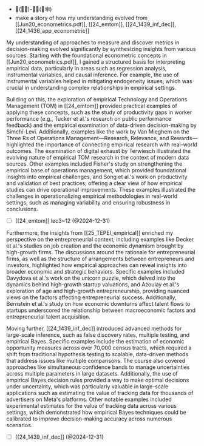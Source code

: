 - 🏢(🎲🌲)-🧍‍♀️(🎲🕸️)
- make a story of how my understanding evolved from [[Jun20_econometrics.pdf]], [[24_emtom]], [[24_1439_inf_dec]], [[24_1436_app_econometric]]

My understanding of approaches to measure and discover metrics in decision-making evolved significantly by synthesizing insights from various sources. Starting with the foundational econometric concepts in [[Jun20_econometrics.pdf]], I gained a structured basis for interpreting empirical data, particularly in areas such as regression analysis, instrumental variables, and causal inference. For example, the use of instrumental variables helped in mitigating endogeneity issues, which was crucial in understanding complex relationships in empirical settings.

Building on this, the exploration of empirical Technology and Operations Management (TOM) in [[24_emtom]] provided practical examples of applying these concepts, such as the study of productivity gaps in worker performance (e.g., Tucker et al.'s research on public performance feedback) and the empirical examination of data-driven decision-making by Simchi-Levi. Additionally, examples like the work by Van Mieghem on the Three Rs of Operations Management—Research, Relevance, and Rewards—highlighted the importance of connecting empirical research with real-world outcomes. The examination of digital exhaust by Terwiesch illustrated the evolving nature of empirical TOM research in the context of modern data sources. Other examples included Fisher's study on strengthening the empirical base of operations management, which provided foundational insights into empirical challenges, and Song et al.'s work on productivity and validation of best practices, offering a clear view of how empirical studies can drive operational improvements. These examples illustrated the challenges in operationalizing empirical methodologies in real-world settings, such as managing variability and ensuring robustness in conclusions. 
- [ ] [[24_emtom]] lec3~12 (@2024-12-31)

Furthermore, the insights from [[25_TEPEI_empirical]] enriched my perspective on the entrepreneurial context, including examples like Decker et al.'s studies on job creation and the economic dynamism brought by high-growth firms. The discussions around the rationale for entrepreneurial firms, as well as the structure of arrangements between entrepreneurs and investors, highlighted how empirical approaches can reveal insights into broader economic and strategic behaviors. Specific examples included Davydova et al.'s work on the unicorn puzzle, which delved into the dynamics behind high-growth startup valuations, and Azoulay et al.'s exploration of age and high-growth entrepreneurship, providing nuanced views on the factors affecting entrepreneurial success. Additionally, Bernstein et al.'s study on how economic downturns affect talent flows to startups underscored the relationship between macroeconomic factors and entrepreneurial talent acquisition.

Moving further, [[24_1439_inf_dec]] introduced advanced methods for large-scale inference, such as false discovery rates, multiple testing, and empirical Bayes. Specific examples include the estimation of economic opportunity measures across over 70,000 census tracts, which required a shift from traditional hypothesis testing to scalable, data-driven methods that address issues like multiple comparisons. The course also covered approaches like simultaneous confidence bands to manage uncertainties across multiple parameters in large datasets. Additionally, the use of empirical Bayes decision rules provided a way to make optimal decisions under uncertainty, which was particularly valuable in large-scale applications such as estimating the value of tracking data for thousands of advertisers on Meta's platforms. Other notable examples included experimental estimates for the value of tracking data across various settings, which demonstrated how empirical Bayes techniques could be calibrated to improve decision-making accuracy across numerous scenarios.

- [ ] [[24_1439_inf_dec]] (@2024-12-31)

 